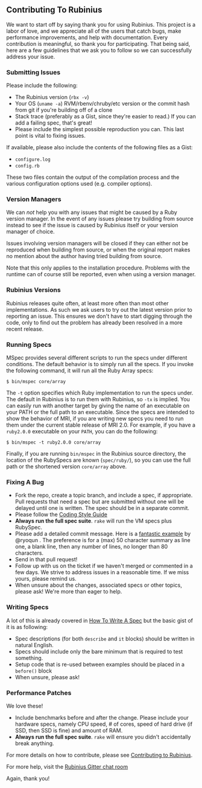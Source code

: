## Contributing To Rubinius

We want to start off by saying thank you for using Rubinius. This project is a
labor of love, and we appreciate all of the users that catch bugs, make
performance improvements, and help with documentation. Every contribution is
meaningful, so thank you for participating. That being said, here are a few
guidelines that we ask you to follow so we can successfully address your issue.

### Submitting Issues

Please include the following:

* The Rubinius version (`rbx -v`)
* Your OS (`uname -a`) RVM/rbenv/chruby/etc version or the commit hash from git
  if you're building off of a clone
* Stack trace (preferably as a Gist, since they're easier to read.) If you can
  add a failing spec, that's great!
* Please include the simplest possible reproduction you can. This last point is
  vital to fixing issues.

If available, please also include the contents of the following files as a
Gist:

* `configure.log`
* `config.rb`

These two files contain the output of the compilation process and the various
configuration options used (e.g. compiler options).

### Version Managers

We can *not* help you with any issues that might be caused by a Ruby version
manager. In the event of any issues please try building from source instead to
see if the issue is caused by Rubinius itself or your version manager of choice.

Issues involving version managers will be closed if they can either not be
reproduced when building from source, or when the original report makes no
mention about the author having tried building from source.

Note that this only applies to the installation procedure. Problems with the
runtime can of course still be reported, even when using a version manager.

### Rubinius Versions

Rubinius releases quite often, at least more often than most other
implementations. As such we ask users to try out the latest version prior to
reporting an issue. This ensures we don't have to start digging through the
code, only to find out the problem has already been resolved in a more recent
release.

### Running Specs

MSpec provides several different scripts to run the specs under different
conditions. The default behavior is to simply run all the specs. If you invoke
the following command, it will run all the Ruby Array specs:

    $ bin/mspec core/array

The `-t` option specifies which Ruby implementation to run the specs under. The
default in Rubinius is to run them with Rubinius, so `-tx` is implied. You can
easily run with another target by giving the name of an executable on your PATH
or the full path to an executable. Since the specs are intended to show the
behavior of MRI, if you are writing new specs you need to run them under the
current stable release of MRI 2.0. For example, if you have a `ruby2.0.0`
executable on your `PATH`, you can do the following:

    $ bin/mspec -t ruby2.0.0 core/array

Finally, if you are running `bin/mspec` in the Rubinius source directory, the
location of the RubySpecs are known (`spec/ruby/`), so you can use the full path
or the shortened version `core/array` above.

### Fixing A Bug

* Fork the repo, create a topic branch, and include a spec, if appropriate.
  Pull requests that need a spec but are submitted without one will be delayed
until one is written. The spec should be in a separate commit.
* Please follow the [Coding Style
  Guide](http://rubini.us/doc/en/contributing/style-guide)
* **Always run the full spec suite**. `rake` will run the VM specs plus
  RubySpec.
* Please add a detailed commit message. Here is a [fantastic
  example](https://github.com/rubinius/rubinius/commit/1f9ddd1) by @ryoqun .
The preference is for a (max) 50 character summary as line one, a blank line,
then any number of lines, no longer than 80 characters.
* Send in that pull request!
* Follow up with us on the ticket if we haven't merged or commented in a few
  days. We strive to address issues in a reasonable time. If we miss yours,
please remind us.
* When unsure about the changes, associated specs or other topics, please ask!
  We're more than eager to help.

### Writing Specs

A lot of this is already covered in [How To Write A
Spec](http://rubini.us/doc/en/how-to/write-a-spec/) but the basic gist of it is
as following:

* Spec descriptions (for both `describe` and `it` blocks) should be written in
  natural English.
* Specs should include only the bare minimum that is required to test
  something.
* Setup code that is re-used between examples should be placed in a `before()`
  block
* When unsure, please ask!

### Performance Patches

We love these!

* Include benchmarks before and after the change. Please include your hardware
  specs, namely CPU speed, # of cores, speed of hard drive (if SSD, then SSD is
fine) and amount of RAM.
* **Always run the full spec suite**. `rake` will ensure you didn't
  accidentally break anything.

For more details on how to contribute, please see [Contributing to
Rubinius](http://rubini.us/2011/10/18/contributing-to-rubinius/).

For more help, visit the [Rubinius Gitter chat
room](https://gitter.im/rubinius/rubinius)

Again, thank you!
